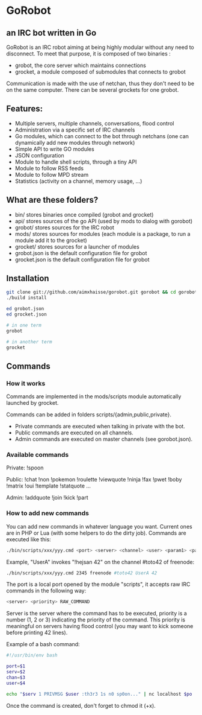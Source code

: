 GoRobot
===

## an IRC bot written in Go

GoRobot is an IRC robot aiming at being highly modular without any
need to disconnect.  To meet that purpose, it is composed of two
binaries :

  * grobot, the core server which maintains connections
  * grocket, a module composed of submodules that connects to grobot

Communication is made with the use of netchan, thus they don't need to
be on the same computer. There can be several grockets for one grobot.

## Features:

  * Multiple servers, multiple channels, conversations, flood control
  * Administration via a specific set of IRC channels
  * Go modules, which can connect to the bot through netchans (one can dynamically add new modules through network)
  * Simple API to write GO modules
  * JSON configuration
  * Module to handle shell scripts, through a tiny API
  * Module to follow RSS feeds
  * Module to follow MPD stream
  * Statistics (activity on a channel, memory usage, ...)

## What are these folders?

  * bin/ stores binaries once compiled (grobot and grocket)
  * api/ stores sources of the go API (used by mods to dialog with gorobot)
  * grobot/ stores sources for the IRC robot
  * mods/ stores sources for modules (each module is a package, to run a module add it to the grocket)
  * grocket/ stores sources for a launcher of modules
  * grobot.json is the default configuration file for grobot
  * grocket.json is the default configuration file for grobot

## Installation

```sh
git clone git://github.com/aimxhaisse/gorobot.git gorobot && cd gorobot
./build install

ed grobot.json
ed grocket.json

# in one term
grobot

# in another term
grocket
```
## Commands

### How it works

Commands are implemented in the mods/scripts module automatically launched by grocket.

Commands can be added in folders scripts/{admin,public,private}.

  * Private commands are executed when talking in private with the bot.
  * Public commands are executed on all channels.
  * Admin commands are executed on master channels (see gorobot.json).

### Available commands

Private: !spoon

Public: !chat !non !pokemon !roulette !viewquote !ninja !fax !pwet !boby !matrix !oui !template !statquote ...

Admin: !addquote !join !kick !part

### How to add new commands

You can add new commands in whatever language you want. Current ones are
in PHP or Lua (with some helpers to do the dirty job). Commands are executed
like this:

```sh
./bin/scripts/xxx/yyy.cmd <port> <server> <channel> <user> <param1> <param2> <...>
```

Example, "UserA" invokes "!hejsan 42" on the channel #toto42 of freenode:

```sh
./bin/scripts/xxx/yyy.cmd 2345 freenode #toto42 UserA 42
```

The port is a local port opened by the module "scripts", it accepts raw IRC commands in the following way:

```sh
<server> <priority> RAW_COMMAND
```

Server is the server where the command has to be executed, priority is a number (1, 2 or 3)
indicating the priority of the command. This priority is meaningful on servers having
flood control (you may want to kick someone before printing 42 lines).

Example of a bash command:

```sh
#!/usr/bin/env bash

port=$1
serv=$2
chan=$3
user=$4

echo "$serv 1 PRIVMSG $user :th3r3 1s n0 sp0on..." | nc localhost $po
```

Once the command is created, don't forget to chmod it (+x).
